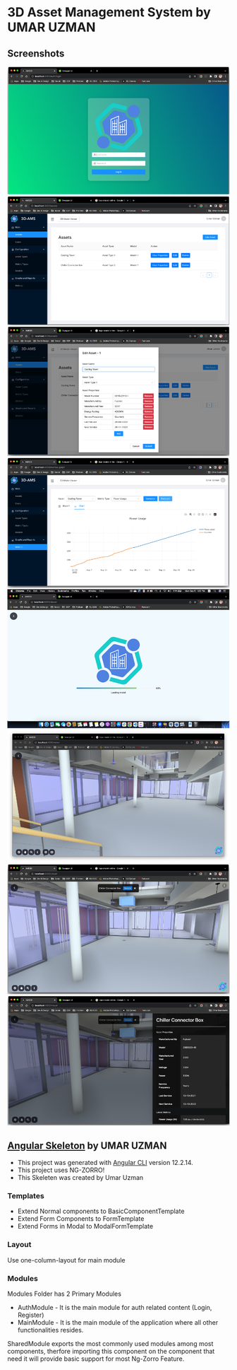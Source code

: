 # **3D Asset Management System** by UMAR UZMAN

## Screenshots

![](readme_images/Picture1.png)
![](readme_images/Picture2.png)
![](readme_images/Picture3.png)
![](readme_images/Picture4.png)
![](readme_images/Picture5.png)
![](readme_images/Picture6.png)
![](readme_images/Picture7.png)
![](readme_images/Picture8.png)


## **[Angular Skeleton](https://github.com/umaruzman/angular-skeleton-ngantd)** by UMAR UZMAN


- This project was generated with [Angular CLI](https://github.com/angular/angular-cli) version 12.2.14.
- This project uses NG-ZORRO!
- This Skeleten was created by Umar Uzman

### Templates

- Extend Normal components to BasicComponentTemplate
- Extend Form Components to FormTemplate
- Extend Forms in Modal to ModalFormTemplate

### Layout

Use one-column-layout for main module


### Modules

Modules Folder has 2 Primary Modules

- AuthModule - It is the main module for auth related content (Login, Register)
- MainModule - It is the main module of the application where all other functionalities resides.

SharedModule exports the most commonly used modules among most components, therfore importing this component on the component that need it will provide basic support for most Ng-Zorro Feature.
